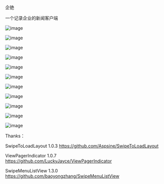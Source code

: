 企铯

一个记录企业的新闻客户端

![image](https://github.com/shichunlei/CompanyApp/raw/master/screenshots/Screenshot_2016-01-23-17-53-30_com.cells.companya.png)


![image](https://github.com/shichunlei/CompanyApp/raw/master/screenshots/Screenshot_2016-01-23-17-53-39_com.cells.companya.png)


![image](https://github.com/shichunlei/CompanyApp/raw/master/screenshots/Screenshot_2016-01-23-17-53-47_com.cells.companya.png)


![image](https://github.com/shichunlei/CompanyApp/raw/master/screenshots/Screenshot_2016-01-23-17-53-56_com.cells.companya.png)


![image](https://github.com/shichunlei/CompanyApp/raw/master/screenshots/Screenshot_2016-01-23-17-54-07_com.cells.companya.png)


![image](https://github.com/shichunlei/CompanyApp/raw/master/screenshots/Screenshot_2016-01-23-17-54-15_com.cells.companya.png)


![image](https://github.com/shichunlei/CompanyApp/raw/master/screenshots/Screenshot_2016-01-23-17-54-24_com.cells.companya.png)


![image](https://github.com/shichunlei/CompanyApp/raw/master/screenshots/Screenshot_2016-01-23-17-54-50_com.cells.companya.png)


![image](https://github.com/shichunlei/CompanyApp/raw/master/screenshots/Screenshot_2016-01-23-17-57-22_com.cells.companya.png)


![image](https://github.com/shichunlei/CompanyApp/raw/master/screenshots/Screenshot_2016-01-23-17-57-36_com.cells.companya.png)


![image](https://github.com/shichunlei/CompanyApp/raw/master/screenshots/Screenshot_2016-01-23-17-57-58_com.cells.companya.png)


Thanks：

SwipeToLoadLayout 1.0.3   https://github.com/Aspsine/SwipeToLoadLayout

ViewPagerIndicator 1.0.7  https://github.com/LuckyJayce/ViewPagerIndicator

SwipeMenuListView 1.3.0   https://github.com/baoyongzhang/SwipeMenuListView


